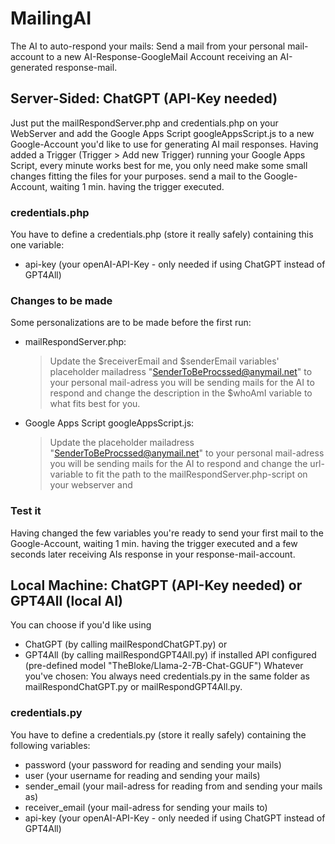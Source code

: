 # MailingAI
The AI to auto-respond your mails: 
Send a mail from your personal mail-account to a new AI-Response-GoogleMail Account receiving an AI-generated response-mail.

## Server-Sided: ChatGPT (API-Key needed)
Just put the mailRespondServer.php and credentials.php on your WebServer and add the Google Apps Script googleAppsScript.js to a new Google-Account you'd like to use for generating AI mail responses.
Having added a Trigger (Trigger > Add new Trigger) running your Google Apps Script, every minute works best for me, you only need make some small changes fitting the files for your purposes. send a mail to the Google-Account, waiting 1 min. having the trigger executed.

### credentials.php
You have to define a credentials.php (store it really safely) containing this one variable:
- api-key (your openAI-API-Key - only needed if using ChatGPT instead of GPT4All)

### Changes to be made
Some personalizations are to be made before the first run:
- mailRespondServer.php:
  > Update the $receiverEmail and $senderEmail variables' placeholder mailadress "SenderToBeProcssed@anymail.net" to your personal mail-adress you will be sending mails for the AI to respond and
  > change the description in the $whoAmI variable to what fits best for you.
- Google Apps Script googleAppsScript.js:
  > Update the placeholder mailadress "SenderToBeProcssed@anymail.net" to your personal mail-adress you will be sending mails for the AI to respond and
  > change the url-variable to fit the path to the mailRespondServer.php-script on your webserver and 

### Test it
Having changed the few variables you're ready to send your first mail to the Google-Account, waiting 1 min. having the trigger executed and a few seconds later receiving AIs response in your response-mail-account.

## Local Machine: ChatGPT (API-Key needed) or GPT4All (local AI)
You can choose if you'd like using 
- ChatGPT (by calling mailRespondChatGPT.py) or
- GPT4All (by calling mailRespondGPT4All.py) if installed API configured (pre-defined model "TheBloke/Llama-2-7B-Chat-GGUF")
Whatever you've chosen: You always need credentials.py in the same folder as mailRespondChatGPT.py or mailRespondGPT4All.py.

### credentials.py
You have to define a credentials.py (store it really safely) containing the following variables:
- password (your password for reading and sending your mails)
- user (your username for reading and sending your mails)
- sender_email (your mail-adress for reading from and sending your mails as)
- receiver_email (your mail-adress for sending your mails to)
- api-key (your openAI-API-Key - only needed if using ChatGPT instead of GPT4All)
